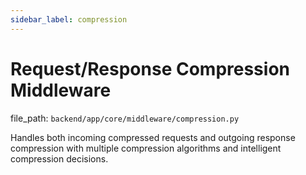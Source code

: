 ```yaml
---
sidebar_label: compression
---
```


# Request/Response Compression Middleware

  file_path: `backend/app/core/middleware/compression.py`

Handles both incoming compressed requests and outgoing response compression
with multiple compression algorithms and intelligent compression decisions.
